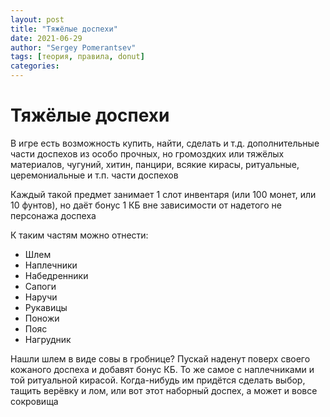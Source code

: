 ```yaml
---
layout: post
title: "Тяжёлые доспехи"
date: 2021-06-29
author: "Sergey Pomerantsev"
tags: [теория, правила, donut]
categories:
---
```


# Тяжёлые доспехи

В игре есть возможность купить, найти, сделать и т.д. дополнительные части доспехов из особо прочных, но громоздких или тяжёлых материалов, чугуний, хитин, панцири, всякие кирасы, ритуальные, церемониальные и т.п. части доспехов

Каждый такой предмет занимает 1 слот инвентаря (или 100 монет, или 10 фунтов), но даёт бонус 1 КБ вне зависимости от надетого не персонажа доспеха

К таким частям можно отнести:

- Шлем
- Наплечники
- Набедренники
- Сапоги 
- Наручи
- Рукавицы
- Поножи
- Пояс
- Нагрудник

Нашли шлем в виде совы в гробнице? Пускай наденут поверх своего кожаного доспеха и добавят бонус КБ. То же самое с наплечниками и той ритуальной кирасой. Когда-нибудь им придётся сделать выбор, тащить верёвку и лом, или вот этот наборный доспех, а может и вовсе сокровища
